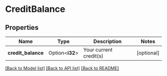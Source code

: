 # CreditBalance

## Properties

Name | Type | Description | Notes
------------ | ------------- | ------------- | -------------
**credit_balance** | Option<**i32**> | Your current credit(s) | [optional]

[[Back to Model list]](../README.md#documentation-for-models) [[Back to API list]](../README.md#documentation-for-api-endpoints) [[Back to README]](../README.md)


